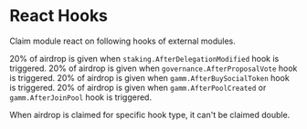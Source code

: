 <!--
order: 5
-->

# React Hooks

Claim module react on following hooks of external modules.

20% of airdrop is given when `staking.AfterDelegationModified` hook is triggered.
20% of airdrop is given when `governance.AfterProposalVote` hook is triggered.
20% of airdrop is given when `gamm.AfterBuySocialToken` hook is triggered.
20% of airdrop is given when `gamm.AfterPoolCreated` or `gamm.AfterJoinPool` hook is triggered.

When airdrop is claimed for specific hook type, it can't be claimed double.
